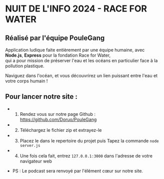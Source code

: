 # NUIT DE L'INFO 2024 - RACE FOR WATER 
## Réalisé par l'équipe PouleGang

Application ludique faite entièrement par une équipe humaine, avec **Node.js**, **Express** pour la fondation Race for Water,  
qui a pour mission de préserver l'eau et les océans en particulier face à la pollution plastique.

Naviguez dans l'océan, et vous découvrirez un lien puissant entre l'eau et votre corps humain !

## Pour lancer notre site :
- 1) Rendez vous sur notre page Github : https://github.com/Doruo/PouleGang
- 2) Téléchargez le fichier zip et extrayez-le
- 3) Placez le dans le repertoire du projet puis Tapez la commande `node server.js`
- 4) Une fois cela fait, entrez `127.0.0.1:3000` dans l'adresse de votre navigateur web

- PS : Le podcast sera renvoyé par l'élément cœur sur notre site.
